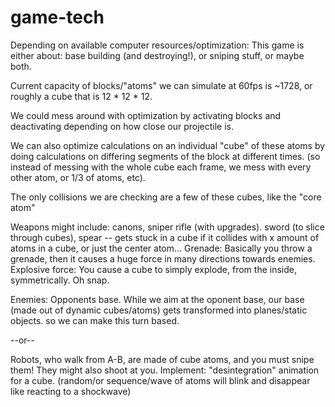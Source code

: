 game-tech
=========

Depending on available computer resources/optimization:
This game is either about: base building (and destroying!), or sniping stuff, or maybe both.


Current capacity of blocks/"atoms" we can simulate at 60fps is ~1728, or roughly a cube 
that is 12 * 12 * 12.

We could mess around with optimization by activating blocks and deactivating depending on how close our
projectile is.


We can also optimize calculations on an individual "cube" of these atoms by doing calculations on
differing segments of the block at different times. (so instead of messing with the whole cube each
frame, we mess with every other atom, or 1/3 of atoms, etc).


The only collisions we are checking are a few of these cubes, like the "core atom"


Weapons might include:
canons, sniper rifle (with upgrades).
sword (to slice through cubes), spear -- gets stuck in a cube if it collides with x amount of atoms in a cube, or just the center atom...
Grenade:
Basically you throw a grenade, then it causes a huge force in many directions towards enemies.
Explosive force:
You cause a cube to simply explode, from the inside, symmetrically. Oh snap.



Enemies:
Opponents base. While we aim at the oponent base, our base (made out of dynamic cubes/atoms) gets transformed into planes/static objects. so we can make this turn based.

--or--

Robots, who walk from A-B, are made of cube atoms, and you must snipe them! They might also shoot at you.
Implement: "desintegration" animation for a cube. (random/or sequence/wave of atoms will blink and disappear like reacting to a shockwave)
